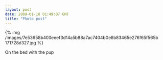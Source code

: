 ```yaml
---
layout: post
date: 2009-01-18 01:49:07 GMT
title: "Photo post"
---
```

{% img /images/7e53658b400eeef3d14a5b88a7ac7404b0e8b83465e276f65f565b171728d327.jpg %}

On the bed with the pup